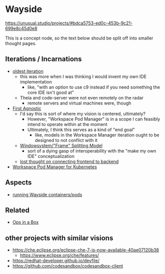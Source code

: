 # Wayside

https://unusual.studio/projects/#bdca5753-ed0c-453b-9c21-699e8c45d0e8

This is a concept node, so the text below should be split off into smaller thought pages.

## Iterations / Incarnations

- [oldest iteration](11fe7abc-8d2c-44a9-8785-04f94ef0398c.md)
  - this was more when I was thinking I would invent my own IDE implementation
    - like, "with an option to use c9 instead if you need something the core IDE isn't good at"
  - Theia and code-server were not even remotely on the radar
    - remote servers and virtual machines were, though
- [First Agnostic](d4a9a963-a67c-461c-a5e5-c5dce43e64c1.md)
  - I'd say this is sort of where my vision is centered, ultimately?
    - However, "Workspace Pod Manager" is in a scope I can feasibly intend to operate within at the moment
    - Ultimately, I think this serves as a kind of "end goal"
      - like, models in the Workspace Manager iteration ought to be designed to not conflict with it
  - [Windowsystem/"Frame" Splitting Model](a7e4f6dd-3cb1-4378-a1ea-bfc558098f87.md)
    - sort of a dying gasp of interoperability with the "make my own IDE" conceptualization
  - [lost thought on connecting frontend to backend](a73720c1-395f-47fc-aed0-80a1f3a24db5.md)
- [Workspace Pod Manager for Kubernetes](31201498-292d-4923-ab42-d5ee9c2d5a08.md)

## Aspects

- [running Wayside containers/pods](71d3dc63-bccb-437f-a856-de1fdf32d3f8.md)

## Related

- [Ops in a Box](035d1e22-7dca-4901-aa4a-1624e7a6a15c.md)

## other projects with similar visions

- https://che.eclipse.org/eclipse-che-7-is-now-available-40ae07120b38
  - https://www.eclipse.org/che/features/
- https://redhat-developer.github.io/devfile/
- https://github.com/codesandbox/codesandbox-client
